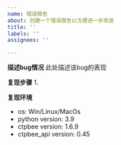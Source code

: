 ```yaml
---
name: 错误报告
about: 创建一个错误报告以方便进一步改进
title: ''
labels: ''
assignees: ''

---
```


**描述bug情况**
此处描述该bug的表现 

**复现步骤**
1. 

**复现环境**
 - os:  Win/Linux/MacOs
 - python version:  3.9
 - ctpbee version: 1.6.9
 - ctpbee_api version:  0.45
